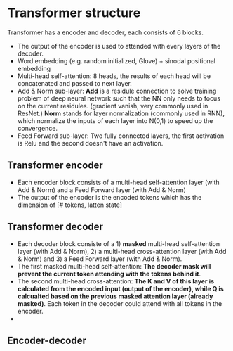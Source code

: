 # Transformer structure
Transformer has a encoder and decoder, each consists of 6 blocks.
- The output of the encoder is used to attended with every layers of the decoder.  
- Word embedding (e.g. random initialized, Glove) + sinodal positional embedding
- Multi-head self-attention: 8 heads, the results of each head will be concatenated and passed to next layer.
- Add & Norm sub-layer: **Add** is a residule connection to solve training problem of deep neural network such that the NN only needs to focus on the current residules. (gradient vanish, very commonly used in ResNet.) **Norm** stands for layer normalization (commonly used in RNN), which normalize the inputs of each layer into N(0,1) to speed up the convergence.        
- Feed Forward sub-layer: Two fully connected layers, the first activation is Relu and the second doesn't have an activation.

## Transformer encoder
- Each encoder block consists of a multi-head self-attention layer (with Add & Norm) and a Feed Forward layer (with Add & Norm)
- The output of the encoder is the encoded tokens which has the dimension of [# tokens, latten state] 
## Transformer decoder
- Each decoder block consiste of a 1) **masked** multi-head self-attention layer (with Add & Norm), 2) a multi-head cross-attention layer (with Add & Norm) and 3) a Feed Forward layer (with Add & Norm).
- The first masked multi-head self-attention: **The decoder mask will prevent the current token attending with the tokens behind it**.  
- The second multi-head cross-attention: **The K and V of this layer is calculated from the encoded input (output of the encoder), while Q is calcualted based on the previous masked attention layer (already masked)**. Each token in the decoder could attend with all tokens in the encoder. 
- 
## Encoder-decoder
